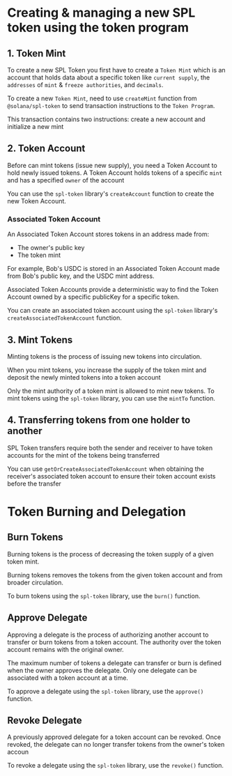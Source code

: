 # Creating & managing a new SPL token using the token program

## 1. Token Mint

To create a new SPL Token you first have to create a `Token Mint` which is an account that holds data about a specific token like `current supply`, the `addresses` of `mint` & `freeze authorities`, and `decimals`.

To create a new `Token Mint`, need to use `createMint` function from `@solana/spl-token` to send transaction instructions to the `Token Program`.

This transaction contains two instructions: create a new account and initialize a new mint

## 2. Token Account

Before can mint tokens (issue new supply), you need a Token Account to hold newly issued tokens.
A Token Account holds tokens of a specific `mint` and has a specified `owner` of the account

You can use the `spl-token` library's `createAccount` function to create the new Token Account.

### Associated Token Account

An Associated Token Account stores tokens in an address made from:

- The owner's public key
- The token mint

For example, Bob's USDC is stored in an Associated Token Account made from Bob's public key, and the USDC mint address.

Associated Token Accounts provide a deterministic way to find the Token Account owned by a specific publicKey for a specific token.

You can create an associated token account using the `spl-token` library's `createAssociatedTokenAccount` function.

## 3. Mint Tokens

Minting tokens is the process of issuing new tokens into circulation.

When you mint tokens, you increase the supply of the token mint and deposit the newly minted tokens into a token account

Only the mint authority of a token mint is allowed to mint new tokens.
To mint tokens using the `spl-token` library, you can use the `mintTo` function.

## 4. Transferring tokens from one holder to another

SPL Token transfers require both the sender and receiver to have token accounts for the mint of the tokens being transferred

You can use `getOrCreateAssociatedTokenAccount` when obtaining the receiver's associated token account to ensure their token account exists before the transfer

# Token Burning and Delegation

## Burn Tokens

Burning tokens is the process of decreasing the token supply of a given token mint.

Burning tokens removes the tokens from the given token account and from broader circulation.

To burn tokens using the `spl-token` library, use the `burn()` function.

## Approve Delegate

Approving a delegate is the process of authorizing another account to transfer or burn tokens from a token account. The authority over the token account remains with the original owner.

The maximum number of tokens a delegate can transfer or burn is defined when the owner approves the delegate. Only one delegate can be associated with a token account at a time.

To approve a delegate using the `spl-token` library, use the `approve()` function.

## Revoke Delegate

A previously approved delegate for a token account can be revoked. Once revoked, the delegate can no longer transfer tokens from the owner's token accoun

To revoke a delegate using the `spl-token` library, use the `revoke()` function.
